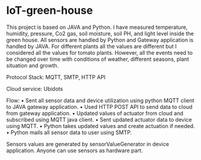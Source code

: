 # IoT-green-house

This project is based on JAVA and Python. I have measured temperature, humidity, pressure, Co2 gas, soil moisture, soil PH, and light level inside the green house.
All sensors are handled by Python and Gateway application is handled by JAVA. For different plants all the values are different but I considered all the values for tomato plants.
However, all the events need to be changed over time with conditions of weather, different seasons, plant situation and growth.

Protocol Stack: MQTT, SMTP, HTTP API

Cloud service: Ubidots

Flow:
•	Sent all sensor data and device utilization using python MQTT client to JAVA gateway application.
•	Used HTTP POST API to send data to cloud from gateway application.
•	Updated values of actuator from cloud and subscribed using MQTT java client.
•	Sent updated actuator data to device using MQTT.
•	Python takes updated values and create actuation if needed.
•	Python mails all sensor data to user using SMTP.

Sensors values are generated by sensorValueGenerator in device application. Anyone can use sensors as hardware part. 

